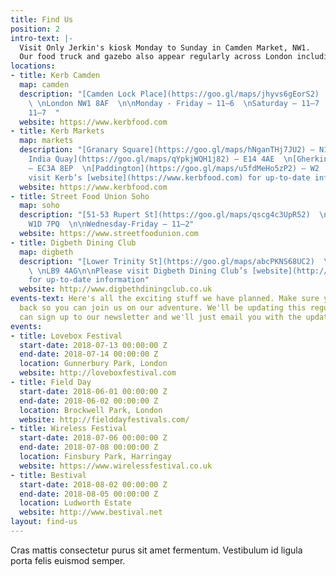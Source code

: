 ```yaml
---
title: Find Us
position: 2
intro-text: |-
  Visit Only Jerkin's kiosk Monday to Sunday in Camden Market, NW1.
  Our food truck and gazebo also appear regularly across London including Soho, Kings cross and West India Quay. Keep an eye out on our social channels for the latest goings on.
locations:
- title: Kerb Camden
  map: camden
  description: "[Camden Lock Place](https://goo.gl/maps/jhyvs6gEorS2)  \nCamden Town
    \ \nLondon NW1 8AF  \n\nMonday - Friday — 11—6  \nSaturday — 11—7  \nSunday —
    11—7  "
  website: https://www.kerbfood.com
- title: Kerb Markets
  map: markets
  description: "[Granary Square](https://goo.gl/maps/hNganTHj7JU2) — N1C 4BH  \n[West
    India Quay](https://goo.gl/maps/qYpkjWQH1j82) — E14 4AE  \n[Gherkin](https://goo.gl/maps/nkiuQUDao6U2)
    — EC3A 8EP  \n[Paddington](https://goo.gl/maps/u5fdMeHo5zP2) — W2  \n\nPlease
    visit Kerb’s [website](https://www.kerbfood.com) for up-to-date information"
  website: https://www.kerbfood.com
- title: Street Food Union Soho
  map: soho
  description: "[51-53 Rupert St](https://goo.gl/maps/qscg4c3UpR52)  \nSoho  \nLondon
    W1D 7PQ  \n\nWednesday-Friday — 11—2"
  website: https://www.streetfoodunion.com
- title: Digbeth Dining Club
  map: digbeth
  description: "[Lower Trinity St](https://goo.gl/maps/abcPKNS68UC2)  \nBirmingham
    \ \nLB9 4AG\n\nPlease visit Digbeth Dining Club’s [website](http://www.digbethdiningclub.co.uk)
    for up-to-date information"
  website: http://www.digbethdiningclub.co.uk
events-text: Here's all the exciting stuff we have planned. Make sure you keep checking
  back so you can join us on our adventure. We'll be updating this regularly or you
  can sign up to our newsletter and we'll just email you with the updates.
events:
- title: Lovebox Festival
  start-date: 2018-07-13 00:00:00 Z
  end-date: 2018-07-14 00:00:00 Z
  location: Gunnerbury Park, London
  website: http://loveboxfestival.com
- title: Field Day
  start-date: 2018-06-01 00:00:00 Z
  end-date: 2018-06-02 00:00:00 Z
  location: Brockwell Park, London
  website: http://fielddayfestivals.com/
- title: Wireless Festival
  start-date: 2018-07-06 00:00:00 Z
  end-date: 2018-07-08 00:00:00 Z
  location: Finsbury Park, Harringay
  website: https://www.wirelessfestival.co.uk
- title: Bestival
  start-date: 2018-08-02 00:00:00 Z
  end-date: 2018-08-05 00:00:00 Z
  location: Ludworth Estate
  website: http://www.bestival.net
layout: find-us
---
```


Cras mattis consectetur purus sit amet fermentum. Vestibulum id ligula porta felis euismod semper.